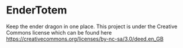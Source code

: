 # EnderTotem
Keep the ender dragon in one place.
This project is under the Creative Commons license which can be found here https://creativecommons.org/licenses/by-nc-sa/3.0/deed.en_GB
